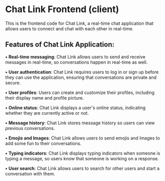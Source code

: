 # Chat Link Frontend (client)
This is the frontend code for Chat Link, a real-time chat application that allows users to connect and chat with each other in real-time.

## Features of Chat Link Application:
**•** **Real-time messaging**: Chat Link allows users to send and receive messages in real-time, so conversations happen in real-time as well.

**•**  **User authentication**: Chat Link requires users to log in or sign up before they can use the application, ensuring that conversations are private and secure.

**•** **User profiles**: Users can create and customize their profiles, including their display name and profile picture.

**•**  **Online status**: Chat Link displays a user's online status, indicating whether they are currently active or not.

**•**  **Message history**: Chat Link stores message history so users can view previous conversations.

**•**  **Emojis and Images**: Chat Link allows users to send emojis and Images to add some fun to their conversations.

**•**  **Typing indicators**: Chat Link displays typing indicators when someone is typing a message, so users know that someone is working on a response.

**•**  **User search**: Chat Link allows users to search for other users and start a conversation with them.
